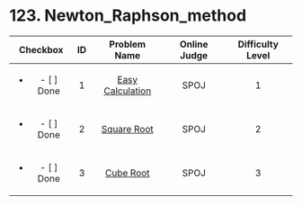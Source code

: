 # 123. Newton_Raphson_method


| Checkbox | ID | Problem Name|Online Judge|Difficulty Level|
|:---:|:---:|:---:|:---:|:---:|
|<ul><li>- [ ] Done</li></ul>|1|[Easy Calculation](http://www.spoj.com/problems/TRIGALGE/)|SPOJ|1|
|<ul><li>- [ ] Done</li></ul>|2|[Square Root](http://www.spoj.com/problems/SQRROOT/)|SPOJ|2|
|<ul><li>- [ ] Done</li></ul>|3|[Cube Root](http://www.spoj.com/problems/CUBERT/)|SPOJ|3|
